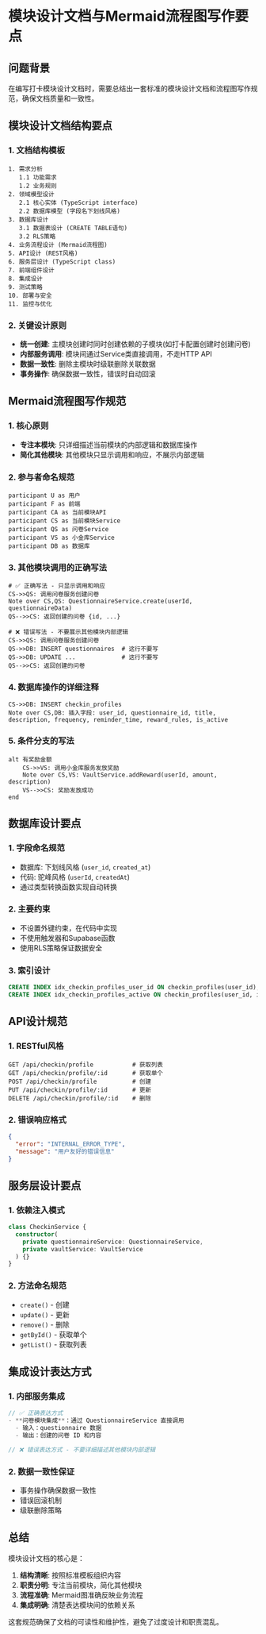 # 模块设计文档与Mermaid流程图写作要点

## 问题背景
在编写打卡模块设计文档时，需要总结出一套标准的模块设计文档和流程图写作规范，确保文档质量和一致性。

## 模块设计文档结构要点

### 1. 文档结构模板
```
1. 需求分析
   1.1 功能需求
   1.2 业务规则
2. 领域模型设计
   2.1 核心实体 (TypeScript interface)
   2.2 数据库模型 (字段名下划线风格)
3. 数据库设计
   3.1 数据表设计 (CREATE TABLE语句)
   3.2 RLS策略
4. 业务流程设计 (Mermaid流程图)
5. API设计 (REST风格)
6. 服务层设计 (TypeScript class)
7. 前端组件设计
8. 集成设计
9. 测试策略
10. 部署与安全
11. 监控与优化
```

### 2. 关键设计原则
- **统一创建**: 主模块创建时同时创建依赖的子模块(如打卡配置创建时创建问卷)
- **内部服务调用**: 模块间通过Service类直接调用，不走HTTP API
- **数据一致性**: 删除主模块时级联删除关联数据
- **事务操作**: 确保数据一致性，错误时自动回滚

## Mermaid流程图写作规范

### 1. 核心原则
- **专注本模块**: 只详细描述当前模块的内部逻辑和数据库操作
- **简化其他模块**: 其他模块只显示调用和响应，不展示内部逻辑

### 2. 参与者命名规范
```mermaid
participant U as 用户
participant F as 前端
participant CA as 当前模块API
participant CS as 当前模块Service
participant QS as 问卷Service
participant VS as 小金库Service
participant DB as 数据库
```

### 3. 其他模块调用的正确写法
```mermaid
# ✅ 正确写法 - 只显示调用和响应
CS->>QS: 调用问卷服务创建问卷
Note over CS,QS: QuestionnaireService.create(userId, questionnaireData)
QS-->>CS: 返回创建的问卷 {id, ...}

# ❌ 错误写法 - 不要展示其他模块内部逻辑
CS->>QS: 调用问卷服务创建问卷
QS->>DB: INSERT questionnaires  # 这行不要写
QS->>DB: UPDATE ...             # 这行不要写
QS-->>CS: 返回创建的问卷
```

### 4. 数据库操作的详细注释
```mermaid
CS->>DB: INSERT checkin_profiles
Note over CS,DB: 插入字段: user_id, questionnaire_id, title, description, frequency, reminder_time, reward_rules, is_active
```

### 5. 条件分支的写法
```mermaid
alt 有奖励金额
    CS->>VS: 调用小金库服务发放奖励
    Note over CS,VS: VaultService.addReward(userId, amount, description)
    VS-->>CS: 奖励发放成功
end
```

## 数据库设计要点

### 1. 字段命名规范
- 数据库: 下划线风格 (`user_id`, `created_at`)
- 代码: 驼峰风格 (`userId`, `createdAt`)
- 通过类型转换函数实现自动转换

### 2. 主要约束
- 不设置外键约束，在代码中实现
- 不使用触发器和Supabase函数
- 使用RLS策略保证数据安全

### 3. 索引设计
```sql
CREATE INDEX idx_checkin_profiles_user_id ON checkin_profiles(user_id);
CREATE INDEX idx_checkin_profiles_active ON checkin_profiles(user_id, is_active);
```

## API设计规范

### 1. RESTful风格
```http
GET /api/checkin/profile           # 获取列表
GET /api/checkin/profile/:id       # 获取单个
POST /api/checkin/profile          # 创建
PUT /api/checkin/profile/:id       # 更新
DELETE /api/checkin/profile/:id    # 删除
```

### 2. 错误响应格式
```json
{
  "error": "INTERNAL_ERROR_TYPE",
  "message": "用户友好的错误信息"
}
```

## 服务层设计要点

### 1. 依赖注入模式
```typescript
class CheckinService {
  constructor(
    private questionnaireService: QuestionnaireService,
    private vaultService: VaultService
  ) {}
}
```

### 2. 方法命名规范
- `create()` - 创建
- `update()` - 更新
- `remove()` - 删除
- `getById()` - 获取单个
- `getList()` - 获取列表

## 集成设计表达方式

### 1. 内部服务集成
```typescript
// ✅ 正确表达方式
- **问卷模块集成**：通过 QuestionnaireService 直接调用
  - 输入：questionnaire 数据
  - 输出：创建的问卷 ID 和内容

// ❌ 错误表达方式 - 不要详细描述其他模块内部逻辑
```

### 2. 数据一致性保证
- 事务操作确保数据一致性
- 错误回滚机制
- 级联删除策略

## 总结

模块设计文档的核心是：
1. **结构清晰**: 按照标准模板组织内容
2. **职责分明**: 专注当前模块，简化其他模块
3. **流程准确**: Mermaid图准确反映业务流程
4. **集成明确**: 清楚表达模块间的依赖关系

这套规范确保了文档的可读性和维护性，避免了过度设计和职责混乱。